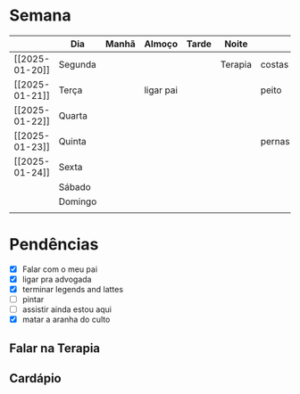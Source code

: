 # Semana
|                | **Dia** | Manhã | Almoço    | Tarde | Noite   |        |     |
| -------------- | ------- | ----- | --------- | ----- | ------- | ------ | --- |
| [[2025-01-20]] | Segunda |       |           |       | Terapia | costas |     |
| [[2025-01-21]] | Terça   |       | ligar pai |       |         | peito  |     |
| [[2025-01-22]] | Quarta  |       |           |       |         |        |     |
| [[2025-01-23]] | Quinta  |       |           |       |         | pernas |     |
| [[2025-01-24]] | Sexta   |       |           |       |         |        |     |
|                | Sábado  |       |           |       |         |        |     |
|                | Domingo |       |           |       |         |        |     |
|                |         |       |           |       |         |        |     |

# Pendências
- [x] Falar com o meu pai
- [x] ligar pra advogada
- [x] terminar legends and lattes
- [ ] pintar
- [ ] assistir ainda estou aqui 
- [x] matar a aranha do culto

## Falar na Terapia

## Cardápio

